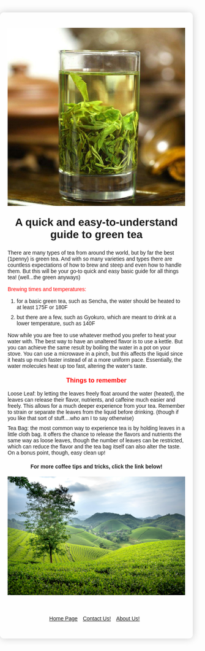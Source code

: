 <!DOCTYPE html>
<html lang="en">
<head>
    <meta charset="UTF-8">
    <meta name="viewport" content="width=device-width, initial-scale=1.0">
    <title>Green Tea</title>
    <style>
        body {
            font-family: Arial, sans-serif;
            margin: 0;
            padding: 0;
            background-image: url('2690293634_8557a484b1_b.jpg');
            background-size: cover;
            background-position: center;
        }
        .container {
            max-width: 800px;
            margin: 50px auto;
            padding: 20px;
            background-color: rgba(255, 255, 255, 0.8);
            border-radius: 10px;
            box-shadow: 0 0 20px rgba(0, 0, 0, 0.2);
            position: relative;
            overflow: hidden;
        }
        h1, h2, h3, h4, h5, h6 {
            text-align: center;
            margin-top: 20px;
        }
        h2 {
            font-size: 28px;
        }
        p {
            margin: 15px 0;
        }
        .highlight {
            color: red;
        }
        ul {
            padding-left: 0;
            list-style-type: none;
        }
        li {
            margin-bottom: 10px;
        }
        iframe, table {
            margin: 20px auto;
            display: block;
        }
        form {
            text-align: center;
        }
        form label {
            margin-right: 10px;
        }
        .footer {
            text-align: center;
            margin-top: 50px;
        }
        .footer ul {
            padding: 0;
        }
        .footer li {
            display: inline-block;
            margin-right: 10px;
        }
    </style>
</head>
<body>
    <div class="container">
        <h1><img src="main-qimg-14ff668b1c08bfab4cc710cdfba6a9d3-lq.jpg" alt="Just some coffee" style="width:520px"></h1>
        <h2>A quick and easy-to-understand guide to green tea</h2>
        <p>There are many types of tea from around the world, but by far the best (1penny) is green tea. And with so many varieties and types there are countless expectations of how to brew and steep and even how to handle them. But this will be your go-to quick and easy basic guide for all things tea! (well...the green anyways) </p>
        <p><span style="color: red;">Brewing times and temperatures:</span></p>
        <ol>
            <li>for a basic green tea, such as Sencha, the water should be heated to at least 175F or 180F</li>
            <li>but there are a few, such as Gyokuro, which are meant to drink at a lower temperature, such as 140F</li>
        </ol>
        <p>Now while you are free to use whatever method you prefer to heat your water with. The best way to have an unaltered flavor is to use a kettle. But you can achieve the same result by boiling the water in a pot on your stove. You can use a microwave in a pinch, but this affects the liquid since it heats up much faster instead of at a more uniform pace. Essentially, the water molecules heat up too fast, altering the water's taste.</p>
        <h3><span class="highlight">Things to remember</span></h3>
        <ul>
            <li>Loose Leaf: by letting the leaves freely float around the water (heated), the leaves can release their flavor, nutrients, and caffeine much easier and freely. This allows for a much deeper experience from your tea. Remember to strain or separate the leaves from the liquid before drinking. (though if you like that sort of stuff....who am I to say otherwise) </li>
            <li>Tea Bag: the most common way to experience tea is by holding leaves in a little cloth bag. It offers the chance to release the flavors and nutrients the same way as loose leaves, though the number of leaves can be restricted, which can reduce the flavor and the tea bag itself can also alter the taste. On a bonus point, though, easy clean up! </li>
        </ul>
        <h4>For more coffee tips and tricks, click the link below!</h4>
        <img src="pexels-photo-6711567.jpeg" alt="tea field" style="width:520px">
    
   <div class="footer">
        <ul>
            <li> <a href="https://kenzie-nice.github.io/Kenzie_Nice.github.io/">Home Page</a></li>
            <li><a href="https://kenzie-nice.github.io/Contact-Page.io/">Contact Us!</a></li>
            <li><a href="https://kenzie-nice.github.io/About_us.io/">About Us!</a></li>
        </ul>
    </div>
</body>
</html>

